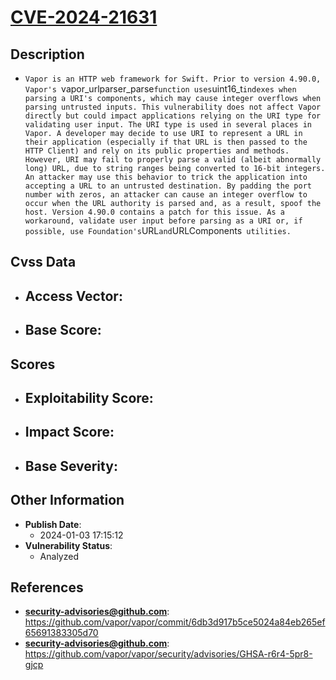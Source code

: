 
# [CVE-2024-21631](https://github.com/vapor/vapor/commit/6db3d917b5ce5024a84eb265ef65691383305d70)

## Description

- `Vapor is an HTTP web framework for Swift. Prior to version 4.90.0, Vapor's `vapor_urlparser_parse` function uses `uint16_t` indexes when parsing a URI's components, which may cause integer overflows when parsing untrusted inputs. This vulnerability does not affect Vapor directly but could impact applications relying on the URI type for validating user input. The URI type is used in several places in Vapor. A developer may decide to use URI to represent a URL in their application (especially if that URL is then passed to the HTTP Client) and rely on its public properties and methods. However, URI may fail to properly parse a valid (albeit abnormally long) URL, due to string ranges being converted to 16-bit integers. An attacker may use this behavior to trick the application into accepting a URL to an untrusted destination. By padding the port number with zeros, an attacker can cause an integer overflow to occur when the URL authority is parsed and, as a result, spoof the host. Version 4.90.0 contains a patch for this issue. As a workaround, validate user input before parsing as a URI or, if possible, use Foundation's `URL` and `URLComponents` utilities.`

## Cvss Data

- **Access Vector**:
  - 
- **Base Score**:
  - 

## Scores

- **Exploitability Score**:
  - 
- **Impact Score**:
  - 
- **Base Severity**:
  - 

## Other Information

- **Publish Date**:
  - 2024-01-03 17:15:12
- **Vulnerability Status**:
  - Analyzed

## References

- **security-advisories@github.com**: https://github.com/vapor/vapor/commit/6db3d917b5ce5024a84eb265ef65691383305d70
- **security-advisories@github.com**: https://github.com/vapor/vapor/security/advisories/GHSA-r6r4-5pr8-gjcp
